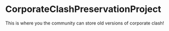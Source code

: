 # CorporateClashPreservationProject
This is where you the community can store old versions of corporate clash!
